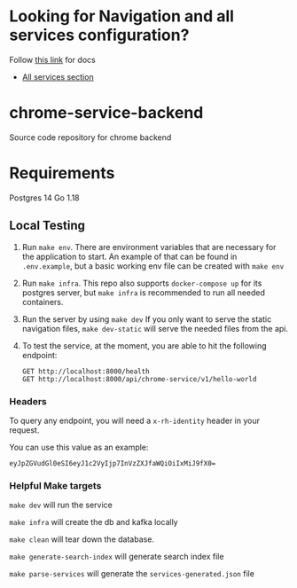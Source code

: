 # Looking for Navigation and all services configuration? 

Follow [this link](./docs/cloud-services-config.md) for docs

- [All services section](./docs/cloud-services-config.md#allservices)

# chrome-service-backend
Source code repository for chrome backend

# Requirements
Postgres 14
Go 1.18

## Local Testing

1. Run `make env`. There are environment variables that are necessary for the application to start.
   An example of that can be found in `.env.example`, but a basic working env file can be created with `make env`

2. Run `make infra`. This repo also supports `docker-compose up` for its postgres server, but `make infra` 
   is recommended to run all needed containers. 

3. Run the server by using `make dev`
   If you only want to serve the static navigation files, `make dev-static` will serve the needed files from the api.

4. To test the service, at the moment, you are able to hit the following endpoint:

    ```
    GET http://localhost:8000/health
    GET http://localhost:8000/api/chrome-service/v1/hello-world
    ```

### Headers

To query any endpoint, you will need a `x-rh-identity` header in your request.

You can use this value as an example:

```
eyJpZGVudGl0eSI6eyJ1c2VyIjp7InVzZXJfaWQiOiIxMiJ9fX0=
```

### Helpful Make targets



`make dev` will run the service

`make infra` will create the db and kafka locally

`make clean` will tear down the database.

`make generate-search-index` will generate search index file

`make parse-services` will generate the `services-generated.json` file
